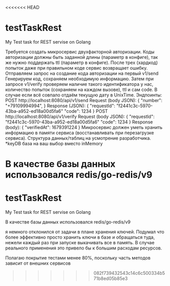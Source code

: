 <<<<<<< HEAD
# testTaskRest
My Test task for REST servise on Golang

Требуется создать микросервис двухфакторной авторизации. Коды авторизации должны быть 
заданной длины (параметр в конфиге), так же нужно поддержать ttl (параметр в конфиге). После 
трех (хардкод) попыток даже при правильном коде сервис возвращает ошибку.
Отправляем запрос на создание кода авторизации на первый v1/send
Генерируем код, сохраняем необходимую информацию.
Затем при запросе v1/verify проверяем наличие такого идентификатора у нас, количество попыток 
(сохраняем на каждом вызове), ttl и сам code. В случае если всё совпало отдаём текущую дату в 
UnixTime.
Эндпоинты:
POST http://localhost:8080/api/v1/send
Request (body JSON):
{
 "number": "+79109994994",
}
Response (JSON):
{
 "requestId": "f2441c3c-5970-43ba-a952-ed18a00d5fa6"
"code": 1234
}
POST http://localhost:8080/api/v1/verify
Request (body JSON):
{
 "requestId": "f2441c3c-5970-43ba-a952-ed18a00d5fa6"
"code": 1234
}
Response (body): 
{
 "verifiedAt": 1679391224
}
Микросервис должен уметь хранить информацию в памяти сервиса (восстанавливать при 
перезагрузке сервиса).
Структура данных/таблиц на усмотрение разработчика.
*keyDB база на ваш выбор вместо inMemory


В качестве базы данных использовался redis/go-redis/v9
=======
# testTaskRest
My Test task for REST servise on Golang

В качестве базы данных использовался redis/go-redis/v9

я немного отклонился от задачи в плане хранения ключей. Подумал что более эффективно просто хранить ключи в базе и обращаться туда, нежели каждый раз при запуске выкачивать все в память.
В случае реального применения это привело бы к большим расходам ресурсов.

Полагаю покрытие тестами менее 80%, поскольку часть методов зависит от внешних сервисов
>>>>>>> 082f739432543c14c6c500334b571b8ed05b85e3
